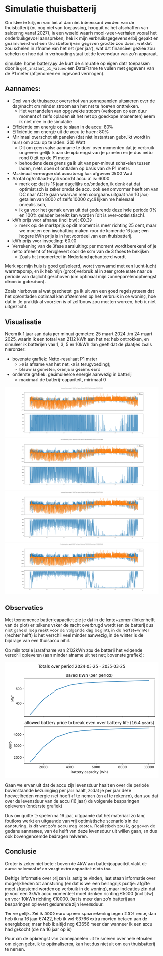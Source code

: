 # Simulatie thuisbatterij

Om idee te krijgen van het al dan niet interessant worden van de thuisbatterij (nu nog niet van toepassing, hooguit na het afschaffen van saldering vanaf 2027), in een wereld waarin mooi-weer-verhalen vooral het onderbuikgevoel aanspreken, heb ik mijn verbruiksgegevens erbij gepakt en gesimuleerd wat een thuisbatterij van gegeven grootte zou doen, wat dat zou schelen in afname van het net (per jaar), wat dat financieel gezien zou schelen en hoe dat in verhouding staat tot de levensduur van zo'n apparaat.

[simulate_home_battery.py](simulate_home_battery.py)
Je kunt de simulatie op eigen data toepassen door in `get_instant_p1_values` een DataFrame te vullen met gegevens van de P1 meter (afgenomen en ingevoed vermogen).


## Aannames:
- Doel van de thuisaccu: overschot van zonnepanelen uitsmeren over de dag/nacht om minder stroom aan het net te hoeven onttrekken. 
  - Het verhandelen van opgewekte stroom (verkopen op een duur moment of zelfs opladen uit het net op goedkope momenten) neem ik niet mee in de simulatie.
- Efficiëntie om energie op te slaan in de accu: 80%
- Efficiëntie om energie uit de accu te halen: 80%
- Minimaal overschot uit panelen (dat niet instantaan gebruikt wordt in huis) om accu op te laden: 300 Watt 
  - Dit om geen valse aanname te doen over momenten dat je verbruik ongeveer gelijk is aan de opbrengst van je panelen en je dus netto rond 0 zit op de P1 meter
  - behoudens deze grens ga ik uit van per-minuut schakelen tussen laden, niets doen of ontladen op basis van de P1 meter.
- Maximaal vermogen dat accu terug kan afgeven: 2500 Watt
- Aantal op/ontlaad-cycli voordat accu af is: 6000    
  - merk op: dat is 16 jaar dagelijks op/ontladen, ik denk dat dat optimistisch is zeker omdat de accu ook een omvormer heeft om van DC naar AC te gaan waarvan men doorgaans uitgaat van 10 jaar; getallen van 8000 of zelfs 10000 cycli lijken me helemaal onrealistisch, 
  - ik ga voor het gemak ervan uit dat gedurende deze hele periode 0% en 100% geladen bereikt kan worden [dit is over-optimistisch].
- kWh prijs voor afname (incl btw): €0.39  
  - merk op: de marktprijs op dit moment is meer richting 25 cent, maar we moeten een inschatting maken voor de komende 16 jaar; een hogere kWh prijs is in het voordeel van een thuisbatterij.
- kWh prijs voor invoeding: €0.00
- Verrekening van de 3fase aansluiting: per moment wordt berekend of je netto afneemt of teruglevert door de som van de 3 fases te bekijken 
  - Zoals het momenteel in Nederland gehanteerd wordt


Merk op: mijn huis is goed geïsoleerd, wordt verwarmd met een lucht-lucht warmtepomp, en ik heb mijn (groot)verbruik al in zeer grote mate naar de periode van daglicht geschoven (om optimaal mijn zonnepanelenopbrengst direct te gebruiken). 

Zoals hierboven al wat geschetst, ga ik uit van een goed regelsysteem dat het op/ontladen optimaal kan afstemmen op het verbruik in de woning, hoe dat in de praktijk al voorzien is of zelfbouw zou moeten worden, heb ik niet uitgezocht.


## Visualisatie

Neem ik 1 jaar aan data per minuut gemeten: 25 maart 2024 t/m 24 maart 2025, waarin ik een totaal van 2132 kWh aan het net heb onttrokken, en simuleer ik batterijen van 1, 3, 5 en 10kWh dan geeft dat de plaatjes zoals hieronder:

- bovenste grafiek: Netto-resultaat P1 meter
  - `>0` is afname van het net, `<0` is terugvoeding); 
  - blauw is gemeten, oranje is gesimuleerd
- onderste grafiek: gesimuleerde energie aanwezig in batterij 
  - maximaal de batterij-capaciteit, minimaal 0

![simulate_battery_1000.png](results/simulate_battery_1000.png)
![simulate_battery_3000.png](results/simulate_battery_3000.png)
![simulate_battery_5000.png](results/simulate_battery_5000.png)
![simulate_battery_10000.png](results/simulate_battery_10000.png)


## Observaties
Met toenemende batterijcapaciteit zie je dat in de lente+zomer (linker helft van de plot) er telkens vaker de nacht overbrugd wordt (en de batterij dus niet geheel leeg raakt voor de volgende dag begint), in de herfst+winter (rechter helft) is het verschil veel minder aanwezig, in de winter is de bijdrage van een thuisaccu nihil.

Op mijn totale jaarafname van 2132kWh zou de batterij het volgende verschil opleveren (aan minder afname uit het net; bovenste grafiek):

![simulate_battery_totals.png](results/simulate_battery_totals.png)

Gaan we ervan uit dat de accu zijn levensduur haalt en over die periode bovenstaande bezuiniging per jaar haalt, zodat je per jaar deze hoeveelheden energie niet hoeft af te nemen (en af te rekenen), dan zou dat over de levensduur van de accu (16 jaar) de volgende besparingen opleveren (onderste grafiek)

Dus om quitte te spelen na 16 jaar, uitgaande dat het materiaal zo lang foutloos werkt en uitgaande van vrij optimistische scenario's in de aansturing, is dit wat zo'n accu mag kosten. Realistisch zou ik, gegeven de gedane aannames, van de helft van deze levensduur uit willen gaan, en dus ook bovengenoemde bedragen halveren.


## Conclusie
Groter is zeker niet beter: boven de 4kW aan batterijcapaciteit vlakt de curve helemaal af en voegt extra capaciteit niets toe.

Deftige informatie over prijzen is lastig te vinden, laat staan informatie over mogelijkheden tot aansturing (en dat is wel een belangrijk puntje: afgifte moet afgestemd worden op verbruik in de woning), maar indicaties zijn dat je voor een 3kWh accu  momenteel moet denken richting €5000 (incl btw) en voor 10kWh richting €10000. Dat is meer dan zo'n batterij aan besparingen oplevert gedurende zijn levensduur.

Ter vergelijk. Zet ik 5000 euro op een spaarrekening tegen 2.5% rente, dan heb ik na 16 jaar €7422, heb ik wel €3766 extra moeten betalen aan de energieboer, maar heb ik altijd nog €3656 meer dan wanneer ik een accu had gekocht (die na 16 jaar op is).

Puur om de opbrengst van zonnepanelen uit te smeren over hele etmalen om eigen gebruik te optimaliseren, kan het dus niet uit om een thuisbatterij te nemen. 
